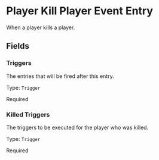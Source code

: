 # Player Kill Player Event Entry

When a player kills a player.

## Fields


### Triggers
The entries that will be fired after this entry.

Type: `Trigger`

Required

### Killed Triggers
The triggers to be executed for the player who was killed.

Type: `Trigger`

Required
